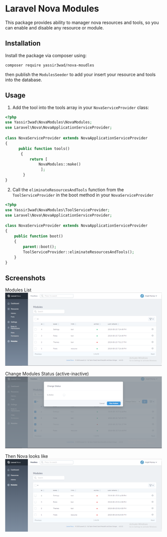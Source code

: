 # Laravel Nova Modules

This package provides ability to manager nova resources and tools, so you can enable and disable any resource or module.

## Installation

Install the package via composer using:

```
composer require yassir3wad/nova-moudles
```

then publish the `ModulesSeeder` to add your insert your resource and tools into the database.


## Usage

1. Add the tool into the tools array in your `NovaServiceProvider` class:
```php
<?php
use Yassir3wad\NovaModules\NovaModules;
use Laravel\Nova\NovaApplicationServiceProvider;

class NovaServiceProvider extends NovaApplicationServiceProvider
{
      public function tools()
       {
           return [
               NovaModules::make()
                ];
        }
}
```

2. Call the `eliminateResourcesAndTools` function from the `ToolServiceProvider` in the boot method in your `NovaServiceProvider`
```php
<?php
use Yassir3wad\NovaModules\ToolServiceProvider;
use Laravel\Nova\NovaApplicationServiceProvider;

class NovaServiceProvider extends NovaApplicationServiceProvider
{
    public function boot()
    {
        parent::boot();
        ToolServiceProvider::eliminateResourcesAndTools();
    }
}
```
##  Screenshots

Modules List
![Modules List](https://raw.githubusercontent.com/yassir3wad/nova-modules/master/modules.png)

Change Modules Status (active-inactive)
![Modules List](https://raw.githubusercontent.com/yassir3wad/nova-modules/master/status.png)

Then Nova looks like
![Modules List](https://raw.githubusercontent.com/yassir3wad/nova-modules/master/results.png)
